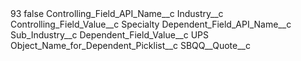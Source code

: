 <?xml version="1.0" encoding="UTF-8"?>
<CustomMetadata xmlns="http://soap.sforce.com/2006/04/metadata" xmlns:xsi="http://www.w3.org/2001/XMLSchema-instance" xmlns:xsd="http://www.w3.org/2001/XMLSchema">
    <label>93</label>
    <protected>false</protected>
    <values>
        <field>Controlling_Field_API_Name__c</field>
        <value xsi:type="xsd:string">Industry__c</value>
    </values>
    <values>
        <field>Controlling_Field_Value__c</field>
        <value xsi:type="xsd:string">Specialty</value>
    </values>
    <values>
        <field>Dependent_Field_API_Name__c</field>
        <value xsi:type="xsd:string">Sub_Industry__c</value>
    </values>
    <values>
        <field>Dependent_Field_Value__c</field>
        <value xsi:type="xsd:string">UPS</value>
    </values>
    <values>
        <field>Object_Name_for_Dependent_Picklist__c</field>
        <value xsi:type="xsd:string">SBQQ__Quote__c</value>
    </values>
</CustomMetadata>
